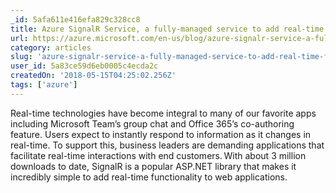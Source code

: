 ```yaml
---
_id: 5afa611e416efa829c328cc8
title: Azure SignalR Service, a fully-managed service to add real-time functionality
url: https://azure.microsoft.com/en-us/blog/azure-signalr-service-a-fully-managed-service-to-add-real-time-functionality/
category: articles
slug: 'azure-signalr-service-a-fully-managed-service-to-add-real-time-functionality'
user_id: 5a83ce59d6eb0005c4ecda2c
createdOn: '2018-05-15T04:25:02.256Z'
tags: ['azure']
---
```


Real-time technologies have become integral to many of our favorite apps including Microsoft Team’s group chat and Office 365’s co-authoring feature. Users expect to instantly respond to information as it changes in real-time. To support this, business leaders are demanding applications that facilitate real-time interactions with end customers. With about 3 million downloads to date, SignalR is a popular ASP.NET library that makes it incredibly simple to add real-time functionality to web applications.
